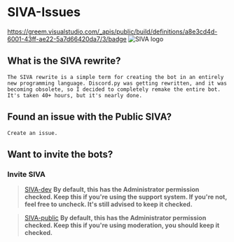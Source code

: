 # SIVA-Issues
https://greem.visualstudio.com/_apis/public/build/definitions/a8e3cd4d-6001-43ff-ae22-5a7d66420da7/3/badge
![SIVA logo](https://raw.githubusercontent.com/Greeem/SIVA-Issues/master/Images/SIVA.png)

## What is the SIVA rewrite?
`The SIVA rewrite is a simple term for creating the bot in an entirely new programming language. Discord.py was getting rewritten, and it was becoming obsolete, so I decided to completely remake the entire bot. It's taken 40+ hours, but it's nearly done.`

## Found an issue with the Public SIVA?
`Create an issue.`

## Want to invite the bots?

### Invite SIVA
> [SIVA-dev](https://discordapp.com/oauth2/authorize?scope=bot&client_id=410547925597421571&permissions=8) **By default, this has the Administrator permission checked. Keep this if you're using the support system. If you're not, feel free to uncheck. It's still advised to keep it checked.**

> [SIVA-public](https://discordapp.com/oauth2/authorize?client_id=320942091049893888&scope=bot&permissions=8) **By default, this has the Administrator permission checked. Keep this if you're using moderation, you should keep it checked.**
